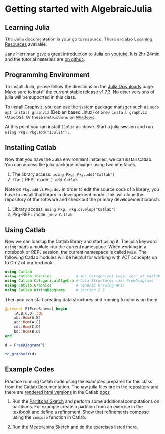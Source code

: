 # Getting started with AlgebraicJulia

## Learning Julia

The [Julia documentation](https://docs.julialang.org/en/v1/) is your go to resource. There are also [Learning Resources](https://julialang.org/learning/) available. 

Jane Herriman gave a great introduction to Julia on [youtube](https://www.youtube.com/watch?v=8h8rQyEpiZA). It is 2hr 24min and the tutorial materials are [on github](https://github.com/JuliaAcademy/JuliaTutorials).

## Programming Environment

To install Julia, please follow the directions on the [Julia Downloads](https://julialang.org/downloads/) page. Make sure to install the current stable release v1.7.3. No other versions of julia will be supported in this class.

To install [Graphviz](https://graphviz.org/download/), you can use the system package manager such as `sudo apt install graphviz` (Debian based Linux) or `brew install graphviz` (MacOS). Or these instructions on [Windows](https://graphviz.org/download/#windows).

At this point you can install `IJulia` as above. Start a julia session and run `using Pkg; Pkg.add("IJulia");`. 

## Installing Catlab

Now that you have the Julia environment installed, we can install Catlab. You can access the julia package manager using two interfaces. 

1. The library access: `using Pkg; Pkg.add("Catlab")`
2. The `]` REPL mode: `] add Catlab`

Note on `Pkg.add` vs `Pkg.dev` in order to edit the source code of a library, you have to install that library in developement mode. This will clone the repository of the software and check out the primary developement branch.

1. Library access: `using Pkg; Pkg.develop("Catlab")`
2. Pkg-REPL mode: `]dev Catlab`

## Using Catlab

Now we can load up the Catlab library and start using it. The julia keyword `using` loads a module into the current namespace. When working in a notebook or REPL session, the current namespace is called `Main`. The following Catlab modules will be helpful for working with ACT concepts up to Ch 2 of our textbook.

```julia
using Catlab
using Catlab.Theories           # The Categorical Logic core of Catlab
using Catlab.CategoricalAlgebra # Data Structures like FreeDiagrams
using Catlab.Graphics           # Generic Drawing APIs
using Catlab.WiringDiagrams     # Section 2.2
```

Then you can start creating data structures and running functions on them.

```julia
@present P(FreeSchema) begin
    (A,B,C,D)::Ob
    ab::Hom(A,B)
    ac::Hom(A,C)
    cd::Hom(C,D)
    bd::Hom(B,D)
end

d = FreeDiagram(P)

to_graphviz(d)
```

## Example Codes

Practice running Catlab code using the examples prepared for this class from the Catlab Documentation. The raw julia files are in the [repository](https://github.com/AlgebraicJulia/Catlab.jl/tree/master/docs/literate/sketches) and there are [rendered html versions](https://algebraicjulia.github.io/Catlab.jl/dev/generated/sketches/partitions/) in the Catlab [docs](https://algebraicjulia.github.io/Catlab.jl/dev/) 

1. Run the [Partitions Sketch](https://algebraicjulia.github.io/Catlab.jl/dev/generated/sketches/partitions/) and perform some additional computations on partitions. For example create a partition from an exercise in the textbook and define a refinement. Show that refinements compose using the `compose` function in Catlab.

2. Run the [Meets/Joins Sketch](https://algebraicjulia.github.io/Catlab.jl/dev/generated/sketches/meets/) and do the exercises listed there.
